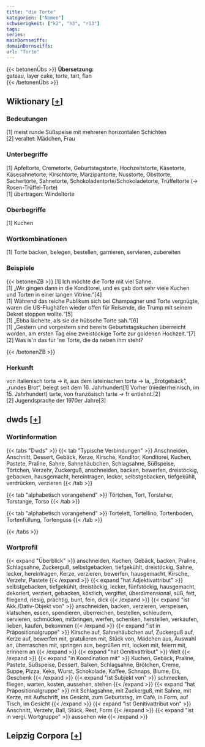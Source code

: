 ```yaml
---
title: "die Torte"
kategorien: ["Nomen"]
schwierigkeit: ["k2", "h3", "r13"]
tags:
series:
mainDornseiffs:
domainDornseiffs:
url: "Torte"
---
```


{{< betonenÜbs >}}
**Übersetzung:**  
gateau, layer cake, torte, tart, flan  
{{< /betonenÜbs >}}

## Wiktionary [[+](https://de.wiktionary.org/wiki/Torte)]

### Bedeutungen
[1] meist runde Süßspeise mit mehreren horizontalen Schichten  
[2] veraltet: Mädchen, Frau  

### Unterbegriffe
[1] Apfeltorte, Cremetorte, Geburtstagstorte, Hochzeitstorte, Käsetorte, Käsesahnetorte, Kirschtorte, Marzipantorte, Nusstorte, Obsttorte, Sachertorte, Sahnetorte, Schokoladentorte/Schokoladetorte, Trüffeltorte (→ Rosen-Trüffel-Torte)  
[1] übertragen: Windeltorte  

### Oberbegriffe
[1] Kuchen  

### Wortkombinationen
[1] Torte backen, belegen, bestellen, garnieren, servieren, zubereiten  

### Beispiele
{{< betonenZB >}}
[1] Ich möchte die Torte mit viel Sahne.  
[1] „Wir gingen dann in die Konditorei, und es gab dort sehr viele Kuchen und Torten in einer langen Vitrine.“[4]  
[1] Während das reiche Publikum sich bei Champagner und Torte vergnügte, waren die US-Flughäfen wieder offen für Reisende, die Trump mit seinem Dekret stoppen wollte.“[5]  
[1] „Ebba lächelte, als sie die hübsche Torte sah.“[6]  
[1] „Gestern und vorgestern sind bereits Geburtstagskuchen überreicht worden, am ersten Tag eine zweistöckige Torte zur goldenen Hochzeit.“[7]  
[2] Was is'n das für 'ne Torte, die da neben ihm steht?  

{{< /betonenZB >}}
### Herkunft
von italienisch torta → it, aus dem lateinischen torta → la, „Brotgebäck“, „rundes Brot“, belegt seit dem 16. Jahrhundert[1] Vorher (niederrheinisch, im 15. Jahrhundert) tarte, von französisch tarte → fr entlehnt.[2]  
[2] Jugendsprache der 1970er Jahre[3]  



## dwds [[+](https://www.dwds.de/wb/Torte)]

### Wortinformation
{{< tabs "Dwds" >}}
{{< tab "Typische Verbindungen" >}}
Anschneiden, Anschnitt, Dessert, Gebäck, Kerze, Kirsche, Konditor, Konditorei, Kuchen, Pastete, Praline, Sahne, Sahnehäubchen, Schlagsahne, Süßspeise, Törtchen, Verzehr, Zuckerguß, anschneiden, backen, bewerfen, dreistöckig, gebacken, hausgemacht, hereintragen, lecker, selbstgebacken, tiefgekühlt, verdrücken, verzieren
{{< /tab >}}

{{< tab "alphabetisch vorangehend" >}}
Törtchen, Tort, Torsteher, Torstange, Torso
{{< /tab >}}

{{< tab "alphabetisch vorangehend" >}}
Tortelett, Tortellino, Tortenboden, Tortenfüllung, Tortenguss
{{< /tab >}}

{{< /tabs >}}

### Wortprofil
{{< expand "Überblick" >}} anschneiden, Kuchen, Gebäck, backen, Praline, Schlagsahne, Zuckerguß, selbstgebacken, tiefgekühlt, dreistöckig, Sahne, lecker, hereintragen, Kerze, verzieren, bewerfen, hausgemacht, Kirsche, Verzehr, Pastete {{< /expand >}}
{{< expand "hat Adjektivattribut" >}} selbstgebacken, tiefgekühlt, dreistöckig, lecker, fünfstöckig, hausgemacht, dekoriert, verziert, gebacken, köstlich, vergiftet, überdimensional, süß, fett, fliegend, riesig, prächtig, bunt, fein, dick {{< /expand >}}
{{< expand "ist Akk./Dativ-Objekt von" >}} anschneiden, backen, verzieren, verspeisen, klatschen, essen, spendieren, überreichen, bestellen, schleudern, servieren, schmücken, mitbringen, werfen, schenken, herstellen, verkaufen, lieben, kaufen, bekommen {{< /expand >}}
{{< expand "ist in Präpositionalgruppe" >}} Kirsche auf, Sahnehäubchen auf, Zuckerguß auf, Kerze auf, bewerfen mit, gratulieren mit, Stück von, Mädchen aus, Auswahl an, überraschen mit, springen aus, begrüßen mit, locken mit, feiern mit, erinnern an {{< /expand >}}
{{< expand "hat Genitivattribut" >}} Welt {{< /expand >}}
{{< expand "in Koordination mit" >}} Kuchen, Gebäck, Praline, Pastete, Süßspeise, Dessert, Balken, Schlagsahne, Brötchen, Creme, Suppe, Pizza, Keks, Wurst, Schokolade, Kaffee, Schnaps, Blume, Eis, Geschenk {{< /expand >}}
{{< expand "ist Subjekt von" >}} schmecken, fliegen, warten, kosten, aussehen, stehen {{< /expand >}}
{{< expand "hat Präpositionalgruppe" >}} mit Schlagsahne, mit Zuckerguß, mit Sahne, mit Kerze, mit Aufschrift, ins Gesicht, zum Geburtstag, im Café, in Form, auf Tisch, im Gesicht {{< /expand >}}
{{< expand "ist Genitivattribut von" >}} Anschnitt, Verzehr, Ball, Stück, Rest, Form {{< /expand >}}
{{< expand "ist in vergl. Wortgruppe" >}} aussehen wie {{< /expand >}}

## Leipzig Corpora [[+](https://corpora.uni-leipzig.de/en/res?word=Torte&corpusId=deu_newscrawl-public_2018)]

